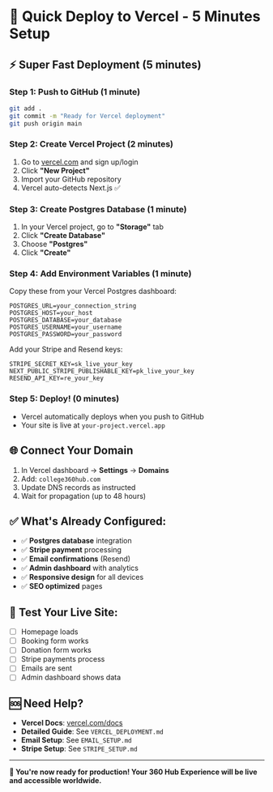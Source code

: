 # 🚀 Quick Deploy to Vercel - 5 Minutes Setup

## ⚡ **Super Fast Deployment (5 minutes)**

### **Step 1: Push to GitHub (1 minute)**
```bash
git add .
git commit -m "Ready for Vercel deployment"
git push origin main
```

### **Step 2: Create Vercel Project (2 minutes)**
1. Go to [vercel.com](https://vercel.com) and sign up/login
2. Click **"New Project"**
3. Import your GitHub repository
4. Vercel auto-detects Next.js ✅

### **Step 3: Create Postgres Database (1 minute)**
1. In your Vercel project, go to **"Storage"** tab
2. Click **"Create Database"**
3. Choose **"Postgres"**
4. Click **"Create"**

### **Step 4: Add Environment Variables (1 minute)**
Copy these from your Vercel Postgres dashboard:
```env
POSTGRES_URL=your_connection_string
POSTGRES_HOST=your_host
POSTGRES_DATABASE=your_database
POSTGRES_USERNAME=your_username
POSTGRES_PASSWORD=your_password
```

Add your Stripe and Resend keys:
```env
STRIPE_SECRET_KEY=sk_live_your_key
NEXT_PUBLIC_STRIPE_PUBLISHABLE_KEY=pk_live_your_key
RESEND_API_KEY=re_your_key
```

### **Step 5: Deploy! (0 minutes)**
- Vercel automatically deploys when you push to GitHub
- Your site is live at `your-project.vercel.app`

## 🌐 **Connect Your Domain**
1. In Vercel dashboard → **Settings** → **Domains**
2. Add: `college360hub.com`
3. Update DNS records as instructed
4. Wait for propagation (up to 48 hours)

## ✅ **What's Already Configured:**
- ✅ **Postgres database** integration
- ✅ **Stripe payment** processing
- ✅ **Email confirmations** (Resend)
- ✅ **Admin dashboard** with analytics
- ✅ **Responsive design** for all devices
- ✅ **SEO optimized** pages

## 🧪 **Test Your Live Site:**
- [ ] Homepage loads
- [ ] Booking form works
- [ ] Donation form works
- [ ] Stripe payments process
- [ ] Emails are sent
- [ ] Admin dashboard shows data

## 🆘 **Need Help?**
- **Vercel Docs**: [vercel.com/docs](https://vercel.com/docs)
- **Detailed Guide**: See `VERCEL_DEPLOYMENT.md`
- **Email Setup**: See `EMAIL_SETUP.md`
- **Stripe Setup**: See `STRIPE_SETUP.md`

---

**🎯 You're now ready for production! Your 360 Hub Experience will be live and accessible worldwide.**
